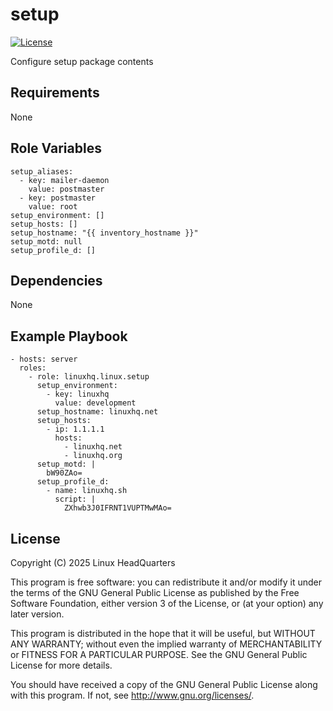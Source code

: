 # setup

[![License](https://img.shields.io/badge/license-GPLv3-lightgreen)](https://www.gnu.org/licenses/gpl-3.0.en.html#license-text)

Configure setup package contents

## Requirements

None

## Role Variables

    setup_aliases:
      - key: mailer-daemon
        value: postmaster
      - key: postmaster
        value: root
    setup_environment: []
    setup_hosts: []
    setup_hostname: "{{ inventory_hostname }}"
    setup_motd: null
    setup_profile_d: []

## Dependencies

None

## Example Playbook

    - hosts: server
      roles:
        - role: linuxhq.linux.setup
          setup_environment:
            - key: linuxhq
              value: development
          setup_hostname: linuxhq.net
          setup_hosts:
            - ip: 1.1.1.1
              hosts:
                - linuxhq.net
                - linuxhq.org
          setup_motd: |
            bW90ZAo=
          setup_profile_d:
            - name: linuxhq.sh
              script: |
                ZXhwb3J0IFRNT1VUPTMwMAo=

## License

Copyright (C) 2025 Linux HeadQuarters

This program is free software: you can redistribute it and/or modify
it under the terms of the GNU General Public License as published by
the Free Software Foundation, either version 3 of the License, or
(at your option) any later version.

This program is distributed in the hope that it will be useful,
but WITHOUT ANY WARRANTY; without even the implied warranty of
MERCHANTABILITY or FITNESS FOR A PARTICULAR PURPOSE. See the
GNU General Public License for more details.

You should have received a copy of the GNU General Public License
along with this program. If not, see <http://www.gnu.org/licenses/>.
